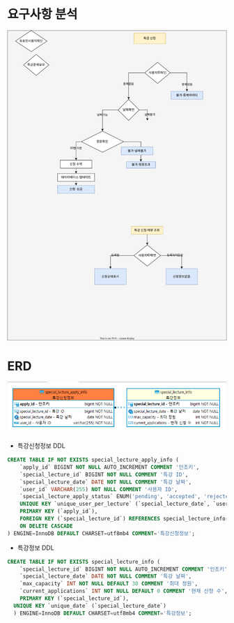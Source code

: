 # 요구사항 분석
![service-flow](./src/main/java/com/tdd/speciallectureapply/document/diagram/service-flow.svg)
# ERD
![erd-image](./src/main/java/com/tdd/speciallectureapply/document/diagram/erd-picture.png)
- 특강신청정보 DDL
```sql
CREATE TABLE IF NOT EXISTS special_lecture_apply_info (
    `apply_id` BIGINT NOT NULL AUTO_INCREMENT COMMENT '인조키',
    `special_lecture_id` BIGINT NOT NULL COMMENT '특강 ID',
    `special_lecture_date` DATE NOT NULL COMMENT '특강 날짜',
    `user_id` VARCHAR(255) NOT NULL COMMENT '사용자 ID',
    `special_lecture_apply_status` ENUM('pending', 'accepted', 'rejected') NOT NULL COMMENT '특강 신청 상태',
    UNIQUE KEY `unique_user_per_lecture` (`special_lecture_date`, `user_id`),
    PRIMARY KEY (`apply_id`),
    FOREIGN KEY (`special_lecture_id`) REFERENCES special_lecture_info(`special_lecture_id`)
    ON DELETE CASCADE
) ENGINE=InnoDB DEFAULT CHARSET=utf8mb4 COMMENT='특강신청정보';
```
- 특강정보 DDL
```sql
CREATE TABLE IF NOT EXISTS special_lecture_info (
    `special_lecture_id` BIGINT NOT NULL AUTO_INCREMENT COMMENT '인조키',
    `special_lecture_date` DATE NOT NULL COMMENT '특강 날짜',
    `max_capacity` INT NOT NULL DEFAULT 30 COMMENT '최대 정원',
    `current_applications` INT NOT NULL DEFAULT 0 COMMENT '현재 신청 수',
    PRIMARY KEY (`special_lecture_id`),
  UNIQUE KEY `unique_date` (`special_lecture_date`)
  ) ENGINE=InnoDB DEFAULT CHARSET=utf8mb4 COMMENT='특강정보';
```
